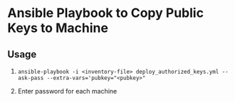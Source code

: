 # Ansible Playbook to Copy Public Keys to Machine

## Usage

1. `ansible-playbook -i <inventory-file> deploy_authorized_keys.yml --ask-pass --extra-vars='pubkey="<pubkey>"`

2. Enter password for each machine